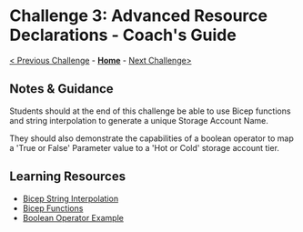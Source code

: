 # Challenge 3: Advanced Resource Declarations - Coach's Guide

[< Previous Challenge](./Solution-02.md) - **[Home](./README.md)** - [Next Challenge>](./Solution-04.md)

## Notes & Guidance

Students should at the end of this challenge be able to use Bicep functions and string interpolation to generate a unique Storage Account Name.

They should also demonstrate the capabilities of a boolean operator to map a 'True or False' Parameter value to a 'Hot or Cold' storage account tier.



## Learning Resources
- [Bicep String Interpolation](https://docs.microsoft.com/en-us/azure/azure-resource-manager/bicep/bicep-functions-string#concat)
- [Bicep Functions](https://docs.microsoft.com/en-us/azure/azure-resource-manager/bicep/bicep-functions-resource)
- [Boolean Operator Example](https://docs.microsoft.com/en-us/azure/azure-resource-manager/bicep/operators-logical#example-4)


